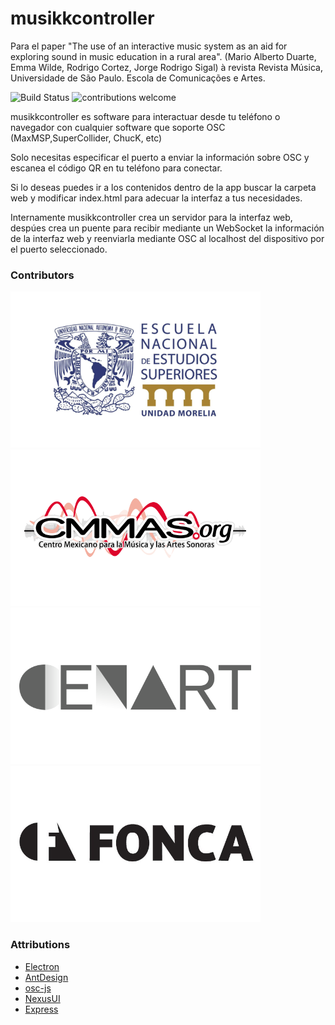 # musikkcontroller

Para el paper "The use of an interactive music system as an aid for exploring sound in music education in a rural area". (Mario Alberto Duarte, Emma Wilde, Rodrigo Cortez, Jorge Rodrigo Sigal) à revista Revista Música, Universidade de São Paulo. Escola de Comunicações e Artes.

![Build Status](https://travis-ci.org/dwyl/esta.svg?branch=master)
![contributions welcome](https://img.shields.io/badge/contributions-welcome-brightgreen.svg?style=flat)

musikkcontroller es software para interactuar desde tu teléfono o navegador con cualquier software que soporte OSC (MaxMSP,SuperCollider, ChucK, etc)

Solo necesitas especificar el puerto a enviar la información sobre OSC y escanea el código QR en tu teléfono para conectar.

Si lo deseas puedes ir a los contenidos dentro de la app buscar la carpeta web y modificar index.html para adecuar la interfaz a tus necesidades.

Internamente musikkcontroller crea un servidor para la interfaz web, despúes crea un puente para recibir mediante un WebSocket la información de la interfaz web y reenviarla mediante OSC al localhost del dispositivo por el puerto seleccionado.

### Contributors

<a href="http://www.enesmorelia.unam.mx" ><img src="img/enes.png"></a>
<a href="https://www.cmmas.org"><img src="img/cmmas.png"></a>
<a href="https://www.cenart.gob.mx"><img src="img/cenart.png"></a>
<a href="https://fonca.cultura.gob.mx"><img src="img/fonca.png"></a>

### Attributions

* [Electron](https://www.electronjs.org)
* [AntDesign](https://github.com/ant-design/ant-design)
* [osc-js](https://github.com/adzialocha/osc-js)
* [NexusUI](https://github.com/nexus-js/ui/)
* [Express](http://expressjs.com)
